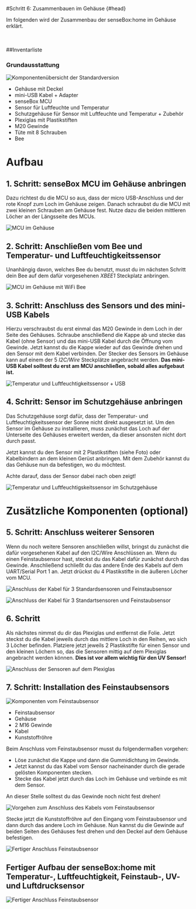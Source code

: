 #Schritt 6: Zusammenbauen im Gehäuse {#head}
<div class="description">Im folgenden wird der Zusammenbau der senseBox:home im Gehäuse erklärt. </div>

<div class="line">
    <br>
    <br>
</div>

##Inventarliste 

### Grundausstattung

![Komponentenübersicht der Standardversion](https://github.com/sensebox/resources/raw/master/gitbook_pictures/01_aufbau.png)

- Gehäuse mit Deckel
- mini-USB Kabel + Adapter
- senseBox MCU 
- Sensor für Luftfeuchte und Temperatur 
- Schutzgehäuse für Sensor mit Luftfeuchte und Temperatur + Zubehör
- Plexiglas mit Plastikstiften 
- M20 Gewinde 
- Tüte mit 8 Schrauben
- Bee

# Aufbau

## 1. Schritt: senseBox MCU im Gehäuse anbringen 

Dazu richtest du die MCU so aus, dass der micro USB-Anschluss und der rote Knopf zum Loch im Gehäuse zeigen.
Danach schraubst du die MCU mit zwei kleinen Schrauben am Gehäuse fest. Nutze dazu die beiden mittleren Löcher an der Längsseite 
des MCUs.



![ MCU im Gehäuse](https://github.com/sensebox/resources/raw/master/gitbook_pictures/mcu_verschraubung.jpeg)

## 2. Schritt: Anschließen vom Bee und Temperatur- und Luftfeuchtigkeitssensor

Unanhängig davon, welches Bee du benutzt, musst du im nächsten Schritt dein Bee auf dem dafür vorgesehenen *XBEE1* Steckplatz anbringen. 

![MCU im Gehäuse mit WiFi Bee](https://github.com/sensebox/resources/raw/master/gitbook_pictures/xbee.jpeg)

## 3. Schritt: Anschluss des Sensors und des mini-USB Kabels

Hierzu verschraubst du erst einmal das M20 Gewinde in dem Loch in der Seite des Gehäuses. 
Schraube anschließend die Kappe ab und stecke das Kabel (ohne Sensor) und das mini-USB Kabel durch die Öffnung vom Gewinde.
Jetzt kannst du die Kappe wieder auf das Gewinde drehen und den Sensor mit dem Kabel verbinden. 
Der Stecker des Sensors im Gehäuse kann auf einem der 5 *I2C/Wire* Steckplätze angebracht werden.
**Das mini-USB Kabel solltest du erst am MCU anschließen, sobald alles aufgebaut ist.**


![Temperatur und Luftfeuchtigkeitssensor + USB ](https://github.com/sensebox/resources/raw/master/gitbook_pictures/usb_sensor.png)

## 4. Schritt: Sensor im Schutzgehäuse anbringen

Das Schutzgehäuse sorgt dafür, dass der Temperatur- und Luftfeuchtigkeitssensor der Sonne nicht direkt ausgesetzt ist.
Um den Sensor im Gehäuse zu installieren, muss zunächst das Loch auf der Unterseite des Gehäuses erweitert werden, da dieser ansonsten nicht dort durch passt.

Jetzt kannst du den Sensor mit 2 Plastikstiften (siehe Foto) oder Kabelbindern an dem kleinen Gerüst anbringen.
Mit dem Zubehör kannst du das Gehäuse nun da befestigen, wo du möchtest. 

<div class="box_warning">
    <i class="fa fa-exclamation-circle fa-fw" aria-hidden="true" style="color: #f0ad4e"></i>
    Achte darauf, dass der Sensor dabei nach oben zeigt! 
</div>

![Temperatur und Luftfeuchtigskeitssensor im Schutzgehäuse](https://github.com/sensebox/resources/raw/master/gitbook_pictures/tempGeh.jpeg)

# Zusätzliche Komponenten  (optional)
 
## 5. Schritt:  Anschluss weiterer Sensoren

Wenn du noch weitere Sensoren anschließen willst, bringst du zunächst die dafür vorgesehenen Kabel auf den I2C/Wire Anschlüssen an. Wenn du einen Feinstaubsensor hast, steckst du das Kabel dafür zunächst durch das Gewinde. Anschließend  schließt du das andere Ende des Kabels auf dem UART/Serial Port 1 an. 
Jetzt drückst du 4 Plastikstifte in die äußeren Löcher vom MCU.

![Anschluss der Kabel für 3 Standardsensoren und Feinstaubsensor](../../../pictures/allesensoren.jpeg)


![Anschluss der Kabel für 3 Standartsensoren und Feinstaubsensor](https://github.com/sensebox/resources/raw/master/gitbook_pictures/allesensoren.jpeg)


## 6. Schritt

Als nächstes nimmst du dir das Plexiglas und entfernst die Folie.
Jetzt steckst du die Kabel jeweils durch das mittlere Loch in den Reihen, wo sich 3 Löcher befinden.
Platziere jetzt jeweils 2 Plastikstifte für einen Sensor und den kleinen Löchern so, das die Sensoren mittig auf dem Plexiglas angebracht werden können. **Dies ist vor allem wichtig für den UV Sensor!**



![Anschluss der Sensoren auf dem Plexiglas](https://github.com/sensebox/resources/raw/master/gitbook_pictures/plexi.jpeg)

## 7. Schritt: Installation des Feinstaubsensors 

![Komponenten vom Feinstaubsensor](https://github.com/sensebox/resources/raw/master/gitbook_pictures/komposFein.jpeg)

- Feinstaubsensor
- Gehäuse
- 2 M16 Gewinde
- Kabel
- Kunststoffröhre

Beim Anschluss vom Feinstaubsensor musst du folgendermaßen vorgehen:
- Löse zunächst die Kappe und dann die Gummidichtung im Gewinde. 
- Jetzt kannst du das Kabel vom Sensor nacheinander durch die gerade gelösten Komponenten stecken. 
- Stecke das Kabel jetzt durch das Loch im Gehäuse und verbinde es mit dem Sensor.

<div class="box_warning">
    <i class="fa fa-exclamation-circle fa-fw" aria-hidden="true" style="color: #f0ad4e"></i>
An dieser Stelle solltest du das Gewinde noch nicht fest drehen!
</div>


![Vorgehen zum Anschluss des Kabels vom Feinstaubsensor](https://github.com/sensebox/resources/raw/master/gitbook_pictures/anschlussfein.jpeg)

Stecke jetzt die Kunststoffröhre auf den Eingang vom Feinstaubsensor und dann durch das andere Loch im Gehäuse. 
Nun kannst du die Gewinde auf beiden Seiten des Gehäuses fest drehen und den Deckel auf dem Gehäuse befestigen. 

![Fertiger Anschluss Feinstaubsensor](https://github.com/sensebox/resources/raw/master/gitbook_pictures/feinstaub.jpeg)

## Fertiger Aufbau der senseBox:home mit Temperatur-, Luftfeuchtigkeit, Feinstaub-, UV- und Luftdrucksensor



![Fertiger Anschluss Feinstaubsensor](https://github.com/sensebox/resources/raw/master/gitbook_pictures/aufbaufertig.jpeg)

